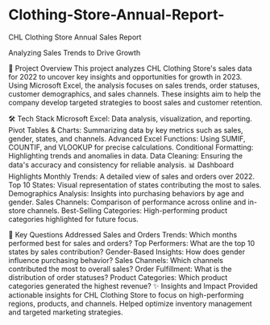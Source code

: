 # Clothing-Store-Annual-Report-


CHL Clothing Store Annual Sales Report 

Analyzing Sales Trends to Drive Growth

📄 Project Overview
This project analyzes CHL Clothing Store's sales data for 2022 to uncover key insights and opportunities for growth in 2023. Using Microsoft Excel, the analysis focuses on sales trends, order statuses, customer demographics, and sales channels. These insights aim to help the company develop targeted strategies to boost sales and customer retention.

🛠️ Tech Stack
Microsoft Excel: Data analysis, visualization, and reporting.
Pivot Tables & Charts: Summarizing data by key metrics such as sales, gender, states, and channels.
Advanced Excel Functions: Using SUMIF, COUNTIF, and VLOOKUP for precise calculations.
Conditional Formatting: Highlighting trends and anomalies in data.
Data Cleaning: Ensuring the data's accuracy and consistency for reliable analysis.
📊 Dashboard Highlights
Monthly Trends: A detailed view of sales and orders over 2022.
Top 10 States: Visual representation of states contributing the most to sales.
Demographics Analysis: Insights into purchasing behaviors by age and gender.
Sales Channels: Comparison of performance across online and in-store channels.
Best-Selling Categories: High-performing product categories highlighted for future focus.

🧐 Key Questions Addressed
Sales and Orders Trends: Which months performed best for sales and orders?
Top Performers: What are the top 10 states by sales contribution?
Gender-Based Insights: How does gender influence purchasing behavior?
Sales Channels: Which channels contributed the most to overall sales?
Order Fulfillment: What is the distribution of order statuses?
Product Categories: Which product categories generated the highest revenue?
✨ Insights and Impact
Provided actionable insights for CHL Clothing Store to focus on high-performing regions, products, and channels.
Helped optimize inventory management and targeted marketing strategies.
